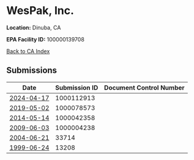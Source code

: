 # WesPak, Inc.

**Location:** Dinuba, CA

**EPA Facility ID:** 100000139708

[Back to CA Index](../../index.md)

## Submissions

| Date | Submission ID | Document Control Number |
|------|--------------|-------------------------|
| [2024-04-17](submissions/1000112913.md) | 1000112913 |  |
| [2019-05-02](submissions/1000078573.md) | 1000078573 |  |
| [2014-05-14](submissions/1000042358.md) | 1000042358 |  |
| [2009-06-03](submissions/1000004238.md) | 1000004238 |  |
| [2004-06-21](submissions/33714.md) | 33714 |  |
| [1999-06-24](submissions/13208.md) | 13208 |  |
